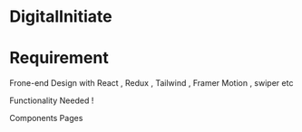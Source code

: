 # DigitalInitiate
# Requirement 
 Frone-end Design with React , Redux , Tailwind , Framer Motion , swiper etc

 Functionality  Needed !

Components 
 Pages 

